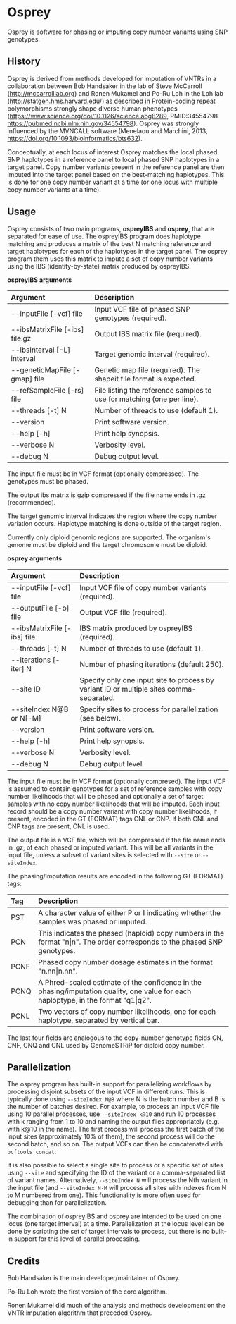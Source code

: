 # Osprey

Osprey is software for phasing or imputing copy number variants using SNP genotypes.

## History

Osprey is derived from methods developed for imputation of VNTRs in a collaboration between Bob Handsaker
in the lab of Steve McCarroll (http://mccarrolllab.org) and Ronen Mukamel and Po-Ru Loh in the Loh lab
(http://statgen.hms.harvard.edu/) as described in Protein-coding repeat polymorphisms strongly shape diverse human phenotypes
(https://www.science.org/doi/10.1126/science.abg8289, PMID:34554798 https://pubmed.ncbi.nlm.nih.gov/34554798).
Osprey was strongly influenced by the MVNCALL software (Menelaou and Marchini, 2013, https://doi.org/10.1093/bioinformatics/bts632).

Conceptually, at each locus of interest Osprey matches the local phased SNP haplotypes in a reference panel to local phased SNP haplotypes
in a target panel. Copy number variants present in the reference panel are then imputed into the target panel based on the best-matching
haplotypes. This is done for one copy number variant at a time (or one locus with multiple copy number variants at a time).

## Usage

Osprey consists of two main programs, **ospreyIBS** and **osprey**, that are separated for ease of use.
The ospreyIBS program does haplotype matching and produces a matrix of the best N matching reference and target haplotypes for each of the haplotypes in the target panel.
The osprey program them uses this matrix to impute a set of copy number variants using the IBS (identity-by-state) matrix produced by ospreyIBS.

**ospreyIBS arguments**

|Argument|Description|
|:-------|:----------|
|--inputFile [-vcf] file           |Input VCF file of phased SNP genotypes (required).
|--ibsMatrixFile [-ibs] file.gz    |Output IBS matrix file (required).
|--ibsInterval [-L] interval       |Target genomic interval (required).
|--geneticMapFile [-gmap] file     |Genetic map file (required). The shapeit file format is expected.
|--refSampleFile [-rs] file        |File listing the reference samples to use for matching (one per line).
|--threads [-t] N                  |Number of threads to use (default 1).
|--version                         |Print software version.
|--help [-h]                       |Print help synopsis.
|--verbose N                       |Verbosity level.
|--debug N                         |Debug output level.

The input file must be in VCF format (optionally compressed). The genotypes must be phased.

The output ibs matrix is gzip compressed if the file name ends in .gz (recommended).

The target genomic interval indicates the region where the copy number variation occurs.
Haplotype matching is done outside of the target region.

Currently only diploid genomic regions are supported. The organism's genome must be diploid and the target chromosome must be diploid.

**osprey arguments**

|Argument|Description|
|:-------|:----------|
|--inputFile [-vcf] file         |Input VCF file of copy number variants (required).
|--outputFile [-o] file          |Output VCF file (required).
|--ibsMatrixFile [-ibs] file     |IBS matrix produced by ospreyIBS (required).
|--threads [-t] N                |Number of threads to use (default 1).
|--iterations [-iter] N          |Number of phasing iterations (default 250).
|--site ID                       |Specify only one input site to process by variant ID or multiple sites comma-separated.
|--siteIndex N@B or N[-M]        |Specify sites to process for parallelization (see below).
|--version                       |Print software version.
|--help [-h]                     |Print help synopsis.
|--verbose N                     |Verbosity level.
|--debug N                       |Debug output level.

The input file must be in VCF format (optionally compresed).
The input VCF is assumed to contain genotypes for a set of reference samples with copy number likelihoods that will be phased
and optionally a set of target samples with no copy number likelihoods that will be imputed.
Each input record should be a copy number variant with copy number likelihoods, if present, encoded in the GT (FORMAT) tags CNL or CNP.
If both CNL and CNP tags are present, CNL is used.

The output file is a VCF file, which will be compressed if the file name ends in .gz, of each phased or imputed variant.
This will be all variants in the input file, unless a subset of variant sites is selected with `--site` or `--siteIndex`.

The phasing/imputation results are encoded in the following GT (FORMAT) tags:

|Tag|Description|
|:---|:---|
|PST|A character value of either P or I indicating whether the samples was phased or imputed.|
|PCN|This indicates the phased (haploid) copy numbers in the format "n\|n". The order corresponds to the phased SNP genotypes.|
|PCNF|Phased copy number dosage estimates in the format "n.nn\|n.nn".|
|PCNQ|A Phred-scaled estimate of the confidence in the phasing/imputation quality, one value for each haploptype, in the format "q1\|q2".|
|PCNL|Two vectors of copy number likelihoods, one for each haplotype, separated by vertical bar.|

The last four fields are analogous to the copy-number genotype fields CN, CNF, CNQ and CNL used by GenomeSTRiP for diploid copy number.

## Parallelization

The osprey program has built-in support for parallelizing workflows by processing disjoint subsets of the input VCF in different runs.
This is typically done using `--siteIndex N@B` where N is the batch number and B is the number of batches desired.
For example, to process an input VCF file using 10 parallel processes, use `--siteIndex k@10` and run 10 processes with k ranging from 1 to 10
and naming the output files appropriately (e.g. with k@10 in the name).
The first process will process the first batch of the input sites (approximately 10% of them), the second process will do the second batch, and so on.
The output VCFs can then be concatenated with `bcftools concat`.

It is also possible to select a single site to process or a specific set of sites using `--site` and specifying the ID of the variant
or a comma-separated list of variant names. Alternatively, `--siteIndex N` will process the Nth variant in the input file (and `--siteIndex
N-M` will process all sites with indexes from N to M numbered from one). This functionality is more often used for debugging than for parallelization.

The combination of ospreyIBS and osprey are intended to be used on one locus (one target interval) at a time.
Parallelization at the locus level can be done by scripting the set of target intervals to process, but there is no built-in support
for this level of parallel processing.

## Credits

Bob Handsaker is the main developer/maintainer of Osprey.

Po-Ru Loh wrote the first version of the core algorithm.

Ronen Mukamel did much of the analysis and methods development on the VNTR imputation algorithm that preceded Osprey.
